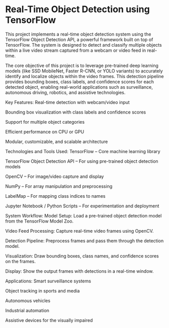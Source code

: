 # Real-Time Object Detection using TensorFlow

This project implements a real-time object detection system using the TensorFlow Object Detection API, a powerful framework built on top of TensorFlow. The system is designed to detect and classify multiple objects within a live video stream captured from a webcam or video feed in real-time.

The core objective of this project is to leverage pre-trained deep learning models (like SSD MobileNet, Faster R-CNN, or YOLO variants) to accurately identify and localize objects within the video frames. This detection pipeline provides bounding boxes, class labels, and confidence scores for each detected object, enabling real-world applications such as surveillance, autonomous driving, robotics, and assistive technologies.

Key Features:
Real-time detection with webcam/video input

Bounding box visualization with class labels and confidence scores

Support for multiple object categories

Efficient performance on CPU or GPU

Modular, customizable, and scalable architecture

Technologies and Tools Used:
TensorFlow – Core machine learning library

TensorFlow Object Detection API – For using pre-trained object detection models

OpenCV – For image/video capture and display

NumPy – For array manipulation and preprocessing

LabelMap – For mapping class indices to names

Jupyter Notebook / Python Scripts – For experimentation and deployment

System Workflow:
Model Setup:
Load a pre-trained object detection model from the TensorFlow Model Zoo.

Video Feed Processing:
Capture real-time video frames using OpenCV.

Detection Pipeline:
Preprocess frames and pass them through the detection model.

Visualization:
Draw bounding boxes, class names, and confidence scores on the frames.

Display:
Show the output frames with detections in a real-time window.

Applications:
Smart surveillance systems

Object tracking in sports and media

Autonomous vehicles

Industrial automation

Assistive devices for the visually impaired
